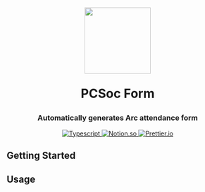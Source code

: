 <h1 align="center">
<img src="https://raw.githubusercontent.com/ericfzhu/form/master/form.png" width="150">
  
  PCSoc Form
  <br>
</h1>

<h3 align="center">Automatically generates Arc attendance form</h3>

<p align="center">
    <a href="https://www.typescriptlang.org/">
        <img src="https://img.shields.io/badge/-TypeScript-3178C6?logo=typescript&logoColor=white&style=flat" alt="Typescript"/>
    </a>
    <a href="https://github.com/makenotion/notion-sdk-js">
        <img src="https://img.shields.io/badge/-Discord.js-5865F2?logo=discord&style=flat&logoColor=FFFFFF" alt="Notion.so">
    </a>
    <a href="https://prettier.io/">
        <img src="https://img.shields.io/badge/-Prettier-1A2B34?logo=prettier&style=flat" alt="Prettier.io">
    </a>  
</p>

## Getting Started

## Usage
